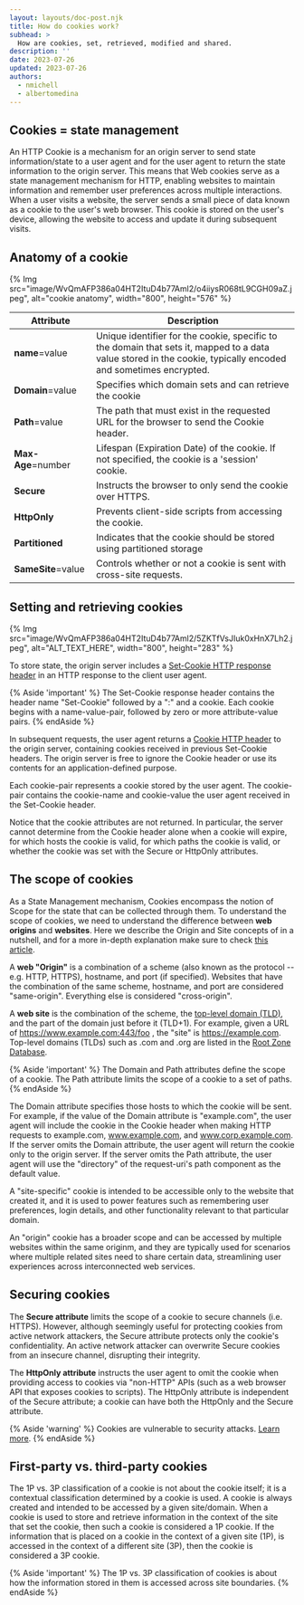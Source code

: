 ```yaml
---
layout: layouts/doc-post.njk
title: How do cookies work?
subhead: >
  How are cookies, set, retrieved, modified and shared.
description: ''
date: 2023-07-26
updated: 2023-07-26
authors:
  - nmichell
  - albertomedina
---
```


## Cookies = state management

An HTTP Cookie is a mechanism for an origin server to send state information/state to a user agent and for the user agent to return the state information to the origin server. This means that Web cookies serve as a state management mechanism for HTTP, enabling websites to maintain information and remember user preferences across multiple interactions. When a user visits a website, the server sends a small piece of data known as a cookie to the user's web browser. This cookie is stored on the user's device, allowing the website to access and update it during subsequent visits.

## Anatomy of a cookie

{% Img src="image/WvQmAFP386a04HT2ItuD4b77Aml2/o4iiysR068tL9CGH09aZ.jpeg", alt="cookie anatomy", width="800", height="576" %}

<table class="with-borders">
  <thead>
    <tr>
      <th>Attribute</th>
      <th>Description</th>
    </tr>
  </thead>
  <tr>
    <td><b>name</b>=value</td>
    <td>Unique identifier for the cookie, specific to the domain that sets it, mapped to a data value stored in the cookie, typically encoded and sometimes encrypted. </td>
  </tr>
  <tr>
    <td><b>Domain</b>=value</td>
    <td>Specifies which domain sets and can retrieve the cookie</td>
  </tr>
  <tr>
    <td><b>Path</b>=value</td>
    <td>The path that must exist in the requested URL for the browser to send the Cookie header.</td>
  </tr>  
  <tr>
    <td><b>Max-Age</b>=number</td>
    <td>Lifespan (Expiration Date) of the cookie. If not specified, the cookie is a 'session' cookie.</td>
  </tr>
  <tr>
    <td><b>Secure</b></td>
    <td>Instructs the browser to only send the cookie over HTTPS.</td>
  </tr>
  <tr>
    <td><b>HttpOnly</b></td>
    <td>Prevents client-side scripts  from accessing the cookie.</td>
  </tr>
  <tr>
    <td><b>Partitioned</b></td>
    <td>Indicates that the cookie should be stored using partitioned storage</td>
  </tr>
  <tr>
    <td><b>SameSite</b>=value</td>
    <td>Controls whether or not a cookie is sent with cross-site requests.</td>
  </tr>    
</table>

## Setting and retrieving cookies

{% Img src="image/WvQmAFP386a04HT2ItuD4b77Aml2/5ZKTfVsJIuk0xHnX7Lh2.jpeg", alt="ALT_TEXT_HERE", width="800", height="283" %}

To store state, the origin server includes a [Set-Cookie HTTP response header](https://developer.mozilla.org/docs/Web/HTTP/Headers/Set-Cookie) in an HTTP response to the client user agent.

{% Aside 'important' %}
The Set-Cookie response header contains the header name "Set-Cookie" followed by a ":" and a cookie. Each cookie begins with a name-value-pair, followed by zero or more attribute-value pairs.
{% endAside %}

In subsequent requests, the user agent returns a [Cookie HTTP header](https://developer.mozilla.org/docs/Web/HTTP/Headers/Cookie) to the origin server, containing cookies received in previous Set-Cookie headers. The origin server is free to ignore the Cookie header or use its contents for an application-defined purpose.

Each cookie-pair represents a cookie stored by the user agent. The cookie-pair contains the cookie-name and cookie-value the user agent received in the Set-Cookie header.

Notice that the cookie attributes are not returned. In particular, the server cannot determine from the Cookie header alone when a cookie will expire, for which hosts the cookie is valid, for which paths the cookie is valid, or whether the cookie was set with the Secure or HttpOnly attributes.

## The scope of cookies

As a State Management mechanism, Cookies encompass the notion of Scope for the state that can be collected through them. To understand the scope of cookies, we need to understand the difference between **web origins** and **websites**. Here we describe the Origin and Site concepts of in a nutshell, and for a more in-depth explanation make sure to check [this article](https://web.dev/same-site-same-origin/).

A **web "Origin"** is a combination of a scheme (also known as the protocol -- e.g. HTTP, HTTPS), hostname, and port (if specified). Websites that have the combination of the same scheme, hostname, and port are considered "same-origin". Everything else is considered "cross-origin".

A **web site** is the combination of the scheme, the [top-level domain (TLD)](https://developer.mozilla.org/docs/Glossary/TLD), and the part of the domain just before it (TLD+1). For example, given a URL of https://www.example.com:443/foo , the "site" is https://example.com. Top-level domains (TLDs) such as .com and .org are listed in the [Root Zone Database](https://www.iana.org/domains/root/db).

{% Aside 'important' %}
The Domain and Path attributes define the scope of a cookie. The Path attribute limits the scope of a cookie to a set of paths.
{% endAside %}

The Domain attribute specifies those hosts to which the cookie will be sent. For example, if the value of the Domain attribute is "example.com", the user agent will include the cookie in the Cookie header when making HTTP requests to example.com, www.example.com, and www.corp.example.com. If the server omits the Domain attribute, the user agent will return the cookie only to the origin server. If the server omits the Path attribute, the user agent will use the "directory" of the request-uri's path component as the default value.

A "site-specific" cookie is intended to be accessible only to the website that created it, and it is used to power features such as remembering user preferences, login details, and other functionality relevant to that particular domain.

An "origin" cookie has a broader scope and can be accessed by multiple websites within the same originm, and they are typically used for scenarios where multiple related sites need to share certain data, streamlining user experiences across interconnected web services.

## Securing cookies

The **Secure attribute** limits the scope of a cookie to secure channels (i.e. HTTPS). However, although seemingly useful for protecting cookies from active network attackers, the Secure attribute protects only the cookie's confidentiality. An active network attacker can overwrite Secure cookies from an insecure channel, disrupting their integrity.

The **HttpOnly attribute** instructs the user agent to omit the cookie when providing access to cookies via "non-HTTP" APIs (such as a web browser API that exposes cookies to scripts). The HttpOnly attribute is independent of the Secure attribute; a cookie can have both the HttpOnly and the Secure attribute.

{% Aside 'warning' %}
Cookies are vulnerable to security attacks. [Learn more]().
{% endAside %}

## First-party vs. third-party cookies

The 1P vs. 3P classification of a cookie is not about the cookie itself; it is a contextual classification determined by a cookie is used. A cookie is always created and intended to be accessed by a given site/domain. When a cookie is used to store and retrieve information in the context of the site that set the cookie, then such a cookie is considered a 1P cookie. If the information that is placed on a cookie in the context of a given site (1P), is accessed in the context of a different site (3P), then the cookie is considered a 3P cookie.

{% Aside 'important' %}
The 1P vs. 3P classification of cookies is about how the information stored in them is accessed across site boundaries.
{% endAside %}
